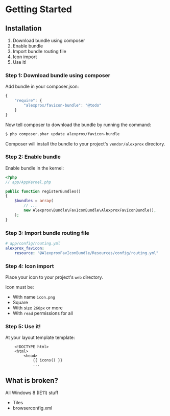 Getting Started
==================================

## Installation

1. Download bundle using composer
2. Enable bundle
3. Import bundle routing file
4. Icon import
5. Use it!

### Step 1: Download bundle using composer

Add bundle in your composer.json:

```js
{
    "require": {
        "alexprox/favicon-bundle": "@todo"
    }
}
```

Now tell composer to download the bundle by running the command:

``` bash
$ php composer.phar update alexprox/favicon-bundle
```

Composer will install the bundle to your project's `vendor/alexprox` directory.

### Step 2: Enable bundle

Enable bundle in the kernel:

``` php
<?php
// app/AppKernel.php

public function registerBundles()
{
    $bundles = array(
        // ...
        new Alexprox\Bundle\FavIconBundle\AlexproxFavIconBundle(),
    );
}
```

### Step 3: Import bundle routing file

``` yaml
# app/config/routing.yml
alexprox_favicon:
    resource: "@AlexproxFavIconBundle/Resources/config/routing.yml"

```

### Step 4: Icon import

Place your icon to your project's `web` directory.

Icon must be:
* With name `icon.png`
* Square
* With size `260px` or more
* With `read` permissions for all

### Step 5: Use it!

At your layout template template:

``` twig
    <!DOCTYPE html>
    <html>
        <head>
            {{ icons() }}
            ...

```

## What is broken?

All Windows 8 (IE11) stuff
* Tiles
* browserconfig.xml
